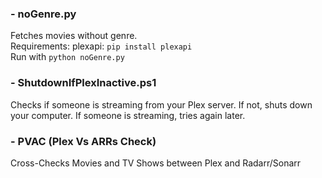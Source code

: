 ### - noGenre.py
Fetches movies without genre.</br>
Requirements: plexapi: `pip install plexapi`</br>
Run with `python noGenre.py`

### - ShutdownIfPlexInactive.ps1
Checks if someone is streaming from your Plex server.
If not, shuts down your computer. If someone is streaming, tries again later.

### - PVAC (Plex Vs ARRs Check)
Cross-Checks Movies and TV Shows between Plex and Radarr/Sonarr
